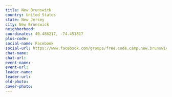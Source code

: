 ```yaml
---
title: New Brunswick
country: United States
state: New Jersey
city: New Brunswick
neighborhood: 
coordinates: 40.486217, -74.451817
plus-code:
social-name: Facebook
social-url: https://www.facebook.com/groups/free.code.camp.new.brunswick.new.jersey
chat-name:
chat-url:
event-name:
event-url:
leader-name:
leader-url:
old-photo: 
cover-photo:
---
```

